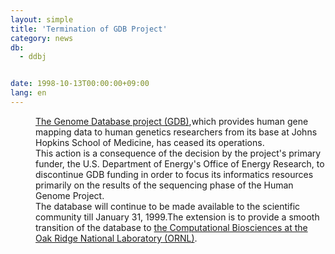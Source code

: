 ```yaml
---
layout: simple
title: 'Termination of GDB Project'
category: news
db:
  - ddbj


date: 1998-10-13T00:00:00+09:00
lang: en
---
```


<dd><a href="http://gdbwww.gdb.org/">The Genome Database project (GDB)</a>,which provides human gene mapping data to human genetics researchers from its base at Johns Hopkins School of Medicine, has ceased its operations.<br>This action is a consequence of the decision by the project's primary funder, the U.S. Department of Energy's Office of Energy Research, to discontinue GDB funding in order to focus its informatics resources primarily on the results of the sequencing phase of the Human Genome Project.<br>
<dd>The database will continue to be made available to the scientific community till January 31, 1999.The extension is to provide a smooth transition of the database to <a href="http://compbio.ornl.gov">the Computational Biosciences at the Oak Ridge National Laboratory (ORNL)</a>.</dd>
</dd>
